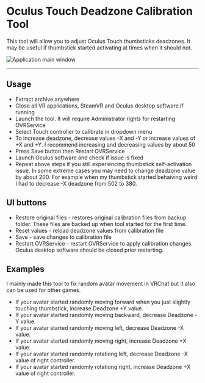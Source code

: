 # Oculus Touch Deadzone Calibration Tool

This tool will allow you to adjust Oculus Touch thumbsticks deadzones. It may be useful if thumbstick started activating at times when it should not.

![Application main window](https://i.imgur.com/iNPT9Xp.png)

---

## Usage

* Extract archive anywhere
* Close all VR applications, SteamVR and Oculus desktop software if running
* Launch the tool. It will require Administrator rights for restarting OVRService
* Select Touch controller to calibrate in dropdown menu
* To increase deadzone, decrease values -X and -Y or increase values of +X and +Y. I recommend increasing and decreasing values by about 50
* Press Save button then Restart OVRService
* Launch Oculus software and check if issue is fixed
* Repeat above steps if you still experiencing thumbstick self-activation issue. In some extreme cases you may need to change deadzone value by about 200. For example when my thumbstick started behaiving weird I had to decrease -X deadzone from 502 to 380.

##  UI buttons

* Restore original files - restores original calibration files from backup folder. These files are backed up when tool started for the first time.
* Reset values - reload deadzone values from calibration file
* Save - save changes to calibration file
* Restart OVRService - restart OVRService to apply calibration changes. Oculus desktop software should be closed prior restarting.

## Examples

I mainly made this tool to fix random avatar movement in VRChat but it also can be used for other games.
* If your avatar started randomly moving forward when you just slightly touching thumbstick, increase Deadzone +Y value.
* If your avatar started randomly moving backward, decrease Deadzone -Y value.
* If your avatar started randomly moving left, decrease Deadzone -X value.
* If your avatar started randomly moving right, increase Deadzone +X value.
* If your avatar started randomly rotationg left, decrease Deadzone -X value of right controller.
* If your avatar started randomly rotationg right, increase Deadzone +X value of right controller.
